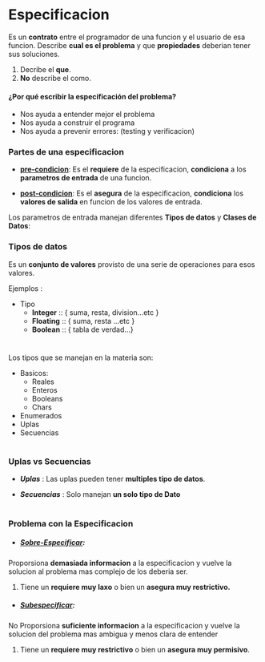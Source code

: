 
# Especificacion

Es un **contrato** entre el programador de una funcion y el usuario de esa funcion.
Describe **cual es el problema** y que **propiedades** deberian tener sus soluciones.

1.  Decribe el **que**.
2.  **No** describe el como.

#### ¿Por qué escribir la especificación del problema?

- Nos ayuda a entender mejor el problema
- Nos ayuda a construir el programa
- Nos ayuda a prevenir errores: (testing y verificacion)


### Partes de una especificacion

* <u>**pre-condicion**</u>:  Es el **requiere** de la especificacion,
 __condiciona__ a los **parametros de entrada** de una funcion.

* <u>**post-condicion**</u>: Es el **asegura** de la especificacion, 
__condiciona__ los __valores de salida__ en funcion de los valores de entrada.

Los parametros de entrada manejan diferentes **Tipos de datos** y **Clases de Datos**:

### Tipos de datos 

Es un **conjunto de valores** provisto de una serie de operaciones para esos valores.

Ejemplos :

- Tipo
  * __Integer__  :: { suma, resta, division...etc }
  * __Floating__ :: { suma, resta ...etc }
  * __Boolean__ :: { tabla de verdad...}



#

Los tipos que se manejan en la materia son:

+ Basicos:
  - Reales
  - Enteros
  - Booleans
  - Chars
+ Enumerados
+ Uplas 
+ Secuencias

#

### Uplas vs Secuencias

* _**Uplas**_ : Las uplas pueden tener **multiples tipo de datos**.

* _**Secuencias**_ : Solo manejan **un solo tipo de Dato**

#

### Problema con la Especificacion

- ##### <u>Sobre-Especificar</u>: 
Proporsiona __demasiada informacion__ a la especificacion y vuelve la solucion al problema mas complejo de los deberia ser. 
  1.  Tiene un __requiere muy laxo__ o bien un __asegura muy restrictivo.__

- ##### <u>Subespecificar</u>: 
No Proporsiona __suficiente informacion__ a la especificacion y vuelve la solucion del problema mas ambigua y menos clara de entender
   1. Tiene un __requiere muy restrictivo__ o bien un __asegura muy permisivo__.




















